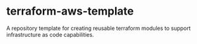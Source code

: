 # terraform-aws-template
A repository template for creating reusable terraform modules to support infrastructure as code capabilities.
